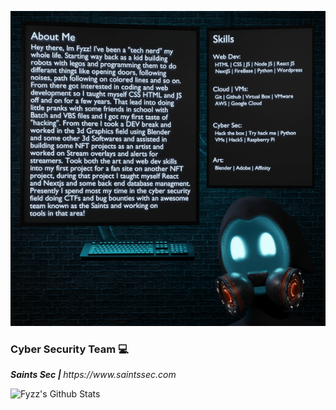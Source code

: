 ![image](https://raw.githubusercontent.com/FyzzLive/FyzzLive/main/Readme.gif)
  
### Cyber Security Team 💻
<p><i><b>Saints Sec | </b>https://www.saintssec.com</i>
</p>

![Fyzz's Github Stats](https://github-readme-stats.vercel.app/api?username=fyzzlive&count_private=true&theme=tokyonight)
